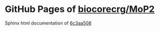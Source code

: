 GitHub Pages of [biocorecrg/MoP2](https://github.com/biocorecrg/MoP2.git)
===
Sphinx html documentation of [6c3aa508](https://github.com/biocorecrg/MoP2/tree/6c3aa508d4454518be5dd51067eb8854717f3704)
